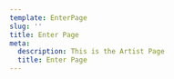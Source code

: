 ```yaml
---
template: EnterPage
slug: ''
title: Enter Page
meta:
  description: This is the Artist Page
  title: Enter Page
---
```


